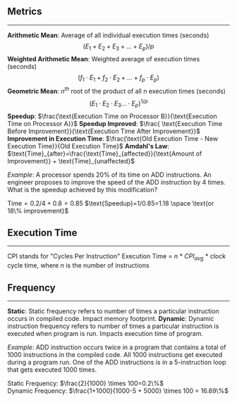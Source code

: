 ## Metrics
____
**Arithmetic Mean**: Average of all individual execution times (seconds)$$(E_1+E_2+E_3+...+E_p)/p$$**Weighted Arithmetic Mean**: Weighted average of execution times (seconds)$$(f_1\cdot E_1+f_2\cdot E_2+...+f_p\cdot E_p)$$ **Geometric Mean**: $n^{th}$ root of the product of all n execution times (seconds) $$(E_1\cdot E_2 \cdot E_3...\cdot E_p)^{1/p}$$**Speedup**: $\frac{\text{Execution Time on Processor B}}{\text{Execution Time on Processor A}}$
**Speedup Improved**: $\frac{ \text{Execution Time Before Improvement}}{\text{Execution Time After Improvement}}$
**Improvement in Execution Time**: $\frac{\text{Old Execution Time - New Execution Time}}{Old Execution Time}$
**Amdahl's Law**: $\text{Time}_{after}=\frac{\text{Time}_{affected}}{\text{Amount of Improvement}} + \text{Time}_{unaffected}$ 

*Example*: A processor spends 20% of its time on ADD instructions.  An engineer proposes to improve the speed of the ADD instruction by 4 times.  What is the speedup achieved by this modification?

$\text{Time} = 0.2/4 +0.8 = 0.85$
$\text{Speedup}=1/0.85=1.18 \space \text{or 18\% improvement}$ 

## Execution Time
___
CPI stands for "Cycles Per Instruction"
Execution Time =  $n$ * $CPI_{avg}$ * clock cycle time, where $n$ is the number of instructions
## Frequency
____
**Static**: Static frequency refers to number of times a particular instruction occurs in compiled code. Impact memory footprint.
**Dynamic**: Dynamic instruction frequency refers to number of times a particular instruction is executed when program is run. Impacts execution time of program.

*Example*: ADD instruction occurs twice in a program that contains a total of 1000 instructions in the compiled code.  All 1000 instructions get executed during a program run.  One of the ADD instructions is in a 5-instruction loop that gets executed 1000 times.

Static Frequency: $\frac{2}{1000} \times 100=0.2\%$  
Dynamic Frequency: $\frac{1+1000}{1000-5 + 5000} \times 100 = 16.69\%$ 
